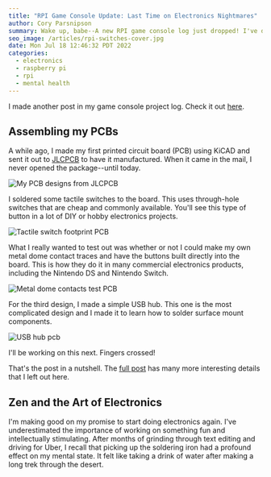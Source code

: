 ```yaml
---
title: "RPI Game Console Update: Last Time on Electronics Nightmares"
author: Cory Parsnipson
summary: Wake up, babe--A new RPI game console log just dropped! I've designed my own PCB and it's time for me to start assembling them. It's important to take time to work on fun and interesting work. I hope I can do more of this in the future.
seo_image: /articles/rpi-switches-cover.jpg
date: Mon Jul 18 12:46:32 PDT 2022
categories:
  - electronics
  - raspberry pi
  - rpi
  - mental health
---
```


I made another post in my game console project log. Check it out [here](https://forums.somethingawful.com/showthread.php?threadid=3947328&pagenumber=10#post524853722).

## Assembling my PCBs

A while ago, I made my first printed circuit board (PCB) using KiCAD and sent it out to [JLCPCB](https://jlcpcb.com/) to have it manufactured. When it came in the mail, I never opened the package--until today.

![My PCB designs from JLCPCB](/articles/pcbs.jpg "A USB Hub design and two types of controller button breakout boards")

I soldered some tactile switches to the board. This uses through-hole switches that are cheap and commonly available. You'll see this type of button in a lot of DIY or hobby electronics projects.

![Tactile switch footprint PCB](/articles/abxy-pcb-buttons.jpg "Simple switches, but uses a lot of space")

What I really wanted to test out was whether or not I could make my own metal dome contact traces and have the buttons built directly into the board. This is how they do it in many commercial electronics products, including the Nintendo DS and Nintendo Switch.

![Metal dome contacts test PCB](/articles/dpad-pcb-buttons.jpg "Compact, but uses fancier and more complicated components")

For the third design, I made a simple USB hub. This one is the most complicated design and I made it to learn how to solder surface mount components.

![USB hub pcb](/articles/usb-hub-pcb.jpg "The bare USB hub pcb. Note the SSOP footprint for the USB controller chip.")

I'll be working on this next. Fingers crossed!

That's the post in a nutshell. The [full post](https://forums.somethingawful.com/showthread.php?threadid=3947328&pagenumber=10#post524853722) has many more interesting details that I left out here.

## Zen and the Art of Electronics

I'm making good on my promise to start doing electronics again. I've underestimated the importance of working on something fun and intellectually stimulating. After months of grinding through text editing and driving for Uber, I recall that picking up the soldering iron had a profound effect on my mental state. It felt like taking a drink of water after making a long trek through the desert.
